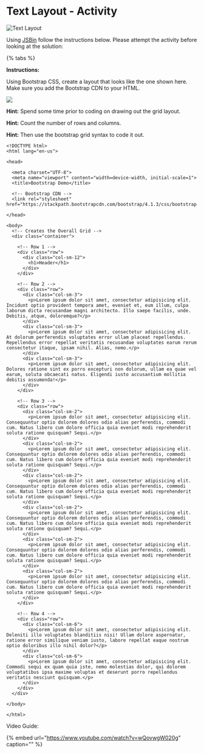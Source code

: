 # Text Layout - Activity

![Text Layout](https://github.com/cslewislives/frontend-prework/tree/7c7bc1ab2155c31482f755a757c91f4efcc6e770/.gitbook/assets/image%20%2892%29.png)

Using [JSBin](https://jsbin.com/hilococ/1/edit?html,output) follow the instructions below. Please attempt the activity before looking at the solution:

{% tabs %}

**Instructions:**

Using Bootstrap CSS, create a layout that looks like the one shown here. Make sure you add the Bootstrap CDN to your HTML.

![](https://github.com/cslewislives/frontend-prework/tree/7c7bc1ab2155c31482f755a757c91f4efcc6e770/.gitbook/assets/image%20%2898%29.png)

**Hint:** Spend some time prior to coding on drawing out the grid layout.

**Hint:** Count the number of rows and columns.

**Hint:** Then use the bootstrap grid syntax to code it out.

```markup
<!DOCTYPE html>
<html lang="en-us">

<head>

  <meta charset="UTF-8">
  <meta name="viewport" content="width=device-width, initial-scale=1">
  <title>Bootstrap Demo</title>

  <!-- Bootstrap CDN -->
  <link rel="stylesheet" href="https://stackpath.bootstrapcdn.com/bootstrap/4.1.3/css/bootstrap.min.css">

</head>

<body>
  <!-- Creates the Overall Grid -->
  <div class="container">

    <!-- Row 1 -->
    <div class="row">
      <div class="col-sm-12">
        <h1>Header</h1>
      </div>
    </div>

    <!-- Row 2 -->
    <div class="row">
      <div class="col-sm-3">
        <p>Lorem ipsum dolor sit amet, consectetur adipisicing elit. Incidunt optio provident tempora amet, eveniet et, eum illum, culpa laborum dicta recusandae magni architecto. Illo saepe facilis, unde. Debitis, atque, doloremque?</p>
      </div>
      <div class="col-sm-3">
        <p>Lorem ipsum dolor sit amet, consectetur adipisicing elit. At dolorum perferendis voluptates error ullam placeat repellendus. Repellendus error repellat veritatis recusandae voluptates earum rerum consectetur itaque, ipsam nihil. Alias, nemo.</p>
      </div>
      <div class="col-sm-3">
        <p>Lorem ipsum dolor sit amet, consectetur adipisicing elit. Dolores ratione sint ex porro excepturi non dolorum, ullam ea quae vel earum, soluta obcaecati natus. Eligendi iusto accusantium mollitia debitis assumenda!</p>
      </div>
    </div>

    <!-- Row 3 -->
    <div class="row">
      <div class="col-sm-2">
        <p>Lorem ipsum dolor sit amet, consectetur adipisicing elit. Consequuntur optio dolorem dolores odio alias perferendis, commodi cum. Natus libero cum dolore officia quia eveniet modi reprehenderit soluta ratione quisquam? Sequi.</p>
      </div>
      <div class="col-sm-2">
        <p>Lorem ipsum dolor sit amet, consectetur adipisicing elit. Consequuntur optio dolorem dolores odio alias perferendis, commodi cum. Natus libero cum dolore officia quia eveniet modi reprehenderit soluta ratione quisquam? Sequi.</p>
      </div>
      <div class="col-sm-2">
        <p>Lorem ipsum dolor sit amet, consectetur adipisicing elit. Consequuntur optio dolorem dolores odio alias perferendis, commodi cum. Natus libero cum dolore officia quia eveniet modi reprehenderit soluta ratione quisquam? Sequi.</p>
      </div>
      <div class="col-sm-2">
        <p>Lorem ipsum dolor sit amet, consectetur adipisicing elit. Consequuntur optio dolorem dolores odio alias perferendis, commodi cum. Natus libero cum dolore officia quia eveniet modi reprehenderit soluta ratione quisquam? Sequi.</p>
      </div>
      <div class="col-sm-2">
        <p>Lorem ipsum dolor sit amet, consectetur adipisicing elit. Consequuntur optio dolorem dolores odio alias perferendis, commodi cum. Natus libero cum dolore officia quia eveniet modi reprehenderit soluta ratione quisquam? Sequi.</p>
      </div>
      <div class="col-sm-2">
        <p>Lorem ipsum dolor sit amet, consectetur adipisicing elit. Consequuntur optio dolorem dolores odio alias perferendis, commodi cum. Natus libero cum dolore officia quia eveniet modi reprehenderit soluta ratione quisquam? Sequi.</p>
      </div>
    </div>

    <!-- Row 4 -->
    <div class="row">
      <div class="col-sm-6">
        <p>Lorem ipsum dolor sit amet, consectetur adipisicing elit. Deleniti illo voluptates blanditiis nisi! Ullam dolore aspernatur, ratione error similique veniam iusto, labore repellat eaque nostrum optio doloribus illo nihil dolor?</p>
      </div>
      <div class="col-sm-6">
        <p>Lorem ipsum dolor sit amet, consectetur adipisicing elit. Commodi sequi ex quam quia iste, nemo molestias dolor, qui dolorem voluptatibus ipsa maxime voluptas et deserunt porro repellendus veritatis nesciunt quisquam.</p>
      </div>
    </div>
  </div>

</body>

</html>
```

Video Guide:

{% embed url="https://www.youtube.com/watch?v=wQovwgW020g" caption="" %}

